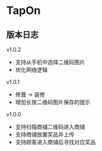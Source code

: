 # TapOn
## 版本日志
v1.0.2
- 支持从手机中选择二维码图片
- 优化网络逻辑


v1.0.1
- 修葺 -> 装修
- 增加长按二维码图片保存的提示


v1.0.0
- 支持扫描商铺二维码进入商铺
- 支持商铺放置奖品并上传
- 支持顾客进入商铺后寻找对应奖品
